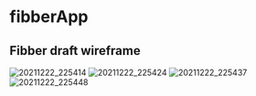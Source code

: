 # fibberApp

## Fibber draft wireframe

![20211222_225414](https://user-images.githubusercontent.com/59654922/147169074-41335342-a247-4159-8480-d56cd0027783.jpg)
![20211222_225424](https://user-images.githubusercontent.com/59654922/147169096-15c5cf9a-749e-4627-9350-dfe5e69c5a96.jpg)
![20211222_225437](https://user-images.githubusercontent.com/59654922/147169102-901d23b1-03df-466e-a747-9e862c43e5ce.jpg)
![20211222_225448](https://user-images.githubusercontent.com/59654922/147169107-78c3a980-41b2-4e13-a9ca-a3fef9d66865.jpg)
